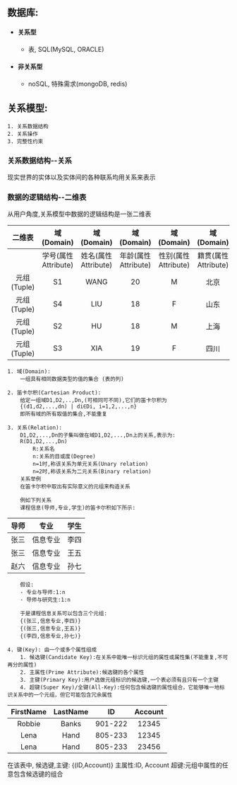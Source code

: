## 数据库:
- #### 关系型
	- 表, SQL(MySQL, ORACLE)
- #### 非关系型
	- noSQL, 特殊需求(mongoDB, redis)

## 关系模型:
	1. 关系数据结构
	2. 关系操作
	3. 完整性约束
### 关系数据结构--关系
现实世界的实体以及实体间的各种联系均用关系来表示

### 数据的逻辑结构--二维表
从用户角度,关系模型中数据的逻辑结构是一张二维表

|    二维表    |    域(Domain)    |    域(Domain)    |    域(Domain)    |    域(Domain)    |    域(Domain)    |
| :-------: | :-------------: | :-------------: | :-------------: | :-------------: | :-------------: |
|           | 学号(属性Attribute) | 姓名(属性Attribute) | 年龄(属性Attribute) | 性别(属性Attribute) | 籍贯(属性Attribute) |
| 元组(Tuple) |       S1        |      WANG       |       20        |        M        |       北京        |
| 元组(Tuple) |       S4        |       LIU       |       18        |        F        |       山东        |
| 元组(Tuple) |       S2        |       HU        |       18        |        M        |       上海        |
| 元组(Tuple) |       S3        |       XIA       |       19        |        F        |       四川        |
	
	1. 域(Domain): 
		一组具有相同数据类型的值的集合 (表的列)
	
	2. 笛卡尔积(Cartesian Product): 
		给定一组域D1,D2,..,Dn,(可相同可不同),它们的笛卡尔积为
		{(d1,d2,...,dn) | di∈Di, i=1,2,...,n}
		即所有域的所有取值的集合,不能重复

	3. 关系(Relation):
		D1,D2,...,Dn的子集叫做在域D1,D2,...,Dn上的关系,表示为:
		R(D1,D2,...,Dn)
			R:关系名
			n:关系的目或度(Degree)
			n=1时,称该关系为单元关系(Unary relation)
			n=2时,称该关系为二元关系(Binary relation)
		关系举例
		在笛卡尔积中取出有实际意义的元组来构造关系

		例如下列关系
		课程信息(导师,专业,学生)的笛卡尔积如下所示:

| 导师  |  专业  | 学生  |
| :-: | :--: | :-: |
| 张三  | 信息专业 | 李四  |
| 张三  | 信息专业 | 王五  |
| 赵六  | 信息专业 | 孙七  |
		
		假设:
		- 专业与导师:1:n
		- 导师与研究生:1:n
		
		于是课程信息关系可以包含三个元组:
		{(张三,信息专业,李四)}
		{(张三,信息专业,王五)}
		{(李四,信息专业,孙七)}

	4. 键(Key): 由一个或多个属性组成
		1. 候选键(Candidate Key):在关系中能唯一标识元组的属性或属性集(不能重复,不可再分的属性)
		2. 主属性(Prime Attribute):候选键的各个属性
		3. 主键(Primary Key):用户选做元组标识的候选键,一个表必须有且只有一个主键
		4. 超键(Super Key)/全键(All-Key):任何包含候选键的属性组合，它能够唯一地标识关系中的一个元组，但它可能包含冗余属性

| FirstName | LastName |   ID    | Account |
| :-------: | :------: | :-----: | :-----: |
|  Robbie   |  Banks   | 901-222 |  12345  |
|   Lena    |   Hand   | 805-233 |  12345  |
|   Lena    |   Hand   | 805-233 |  23456  |
在该表中,
候选键,主键: {(ID,Account)}
主属性:ID, Account
超键:元组中属性的任意包含候选键的组合
